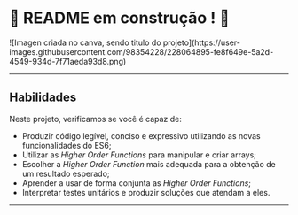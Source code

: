 # :construction: README em construção ! :construction:
<!-- Olá, Tryber!
Esse é apenas um arquivo inicial para o README do seu projeto.
É essencial que você preencha esse documento por conta própria, ok?
Não deixe de usar nossas dicas de escrita de README de projetos, e deixe sua criatividade brilhar!
:warning: IMPORTANTE: você precisa deixar nítido:
- 📌quais arquivos/pastas foram desenvolvidos por você; 
- 📌quais arquivos/pastas foram desenvolvidos por outra pessoa estudante;
- 📌quais arquivos/pastas foram desenvolvidos pela Trybe.

-->![Imagen criada no canva, sendo titulo do projeto](https://user-images.githubusercontent.com/98354228/228064895-fe8f649e-5a2d-4549-934d-7f71aeda93d8.png)
---

## Habilidades

Neste projeto, verificamos se você é capaz de:

- Produzir código legível, conciso e expressivo utilizando as novas funcionalidades do ES6;
- Utilizar as _Higher Order Functions_ para manipular e criar arrays;
- Escolher a _Higher Order Function_ mais adequada para a obtenção de um resultado esperado;
- Aprender a usar de forma conjunta as _Higher Order Functions_;
- Interpretar testes unitários e produzir soluções que atendam a eles.

---
